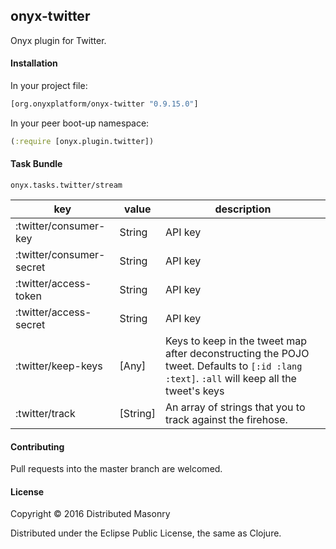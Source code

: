 ## onyx-twitter

Onyx plugin for Twitter.

#### Installation

In your project file:

```clojure
[org.onyxplatform/onyx-twitter "0.9.15.0"]
```

In your peer boot-up namespace:

```clojure
(:require [onyx.plugin.twitter])
```

#### Task Bundle

`onyx.tasks.twitter/stream`

| key                          | value               | description  |
|----------------------------- | --------------------|--------------|
| :twitter/consumer-key        | String              | API key      |
| :twitter/consumer-secret     | String              | API key      |
| :twitter/access-token        | String              | API key      |
| :twitter/access-secret       | String              | API key      |
| :twitter/keep-keys           | [Any]               | Keys to keep in the tweet map after deconstructing the POJO tweet. Defaults to `[:id :lang :text]`. `:all` will keep all the tweet's keys|
| :twitter/track               | [String]              | An array of strings that you to track against the firehose.|

#### Contributing

Pull requests into the master branch are welcomed.

#### License

Copyright © 2016 Distributed Masonry

Distributed under the Eclipse Public License, the same as Clojure.
